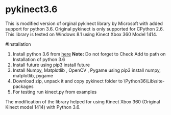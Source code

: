# pykinect3.6
This is modified version of orginal pykinect library by Microsoft with added support for python 3.6.
Original pykinect is only supported for CPython 2.6.
This library is tested on Windows 8.1 using Kinect Xbox 360 Model 1414.

#Installation
1) Install python 3.6 from <a href="https://www.python.org/downloads/">here</a> <b>Note:</b> Do not forget to Check Add to path on Installation of python 3.6
2) Install future using pip3 install future
3) Install Numpy, Matplotlib , OpenCV , Pygame using pip3 install numpy, matplotlib, pygame
4) Download zip, unpack it and copy pykinect folder to \Python36\Lib\site-packages
5) For testing run kinect.py from examples 

The modification of the library helped for using Kinect Xbox 360 (Original Kinect model 1414) with Python 3.6.  
